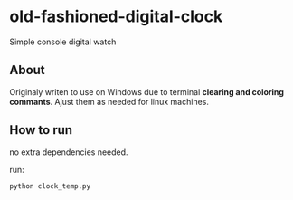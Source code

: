 # old-fashioned-digital-clock
Simple console digital watch
## About ##

Originaly writen to use on Windows due to terminal **clearing and coloring commants**. Ajust them as needed for linux machines.

## How to run ##

no extra dependencies needed.

run:

```
python clock_temp.py
```

